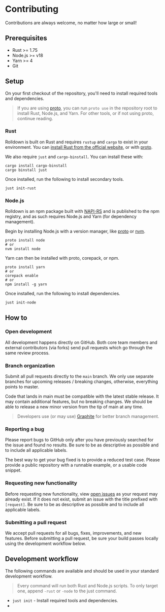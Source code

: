 # Contributing

Contributions are always welcome, no matter how large or small!

## Prerequisites

- Rust >= 1.75
- Node.js >= v18
- Yarn >= 4
- Git

## Setup

On your first checkout of the repository, you'll need to install required tools and dependencies.

> If you are using [proto](https://moonrepo.dev/proto), you can run `proto use` in the repository root to install Rust, Node.js, and Yarn. For other tools, or if not using proto, continue reading.

### Rust

Rolldown is built on Rust and requires `rustup` and `cargo` to exist in your environment. You can
[install Rust from the official website](https://www.rust-lang.org/tools/install), or with [proto](#setup).

We also require `just` and `cargo-binstall`. You can install these with:

```shell
cargo install cargo-binstall
cargo binstall just
```

Once installed, run the following to install secondary tools.

```shell
just init-rust
```

### Node.js

Rolldown is an npm package built with [NAPI-RS](https://napi.rs/) and is published to the npm registry, and as such requires Node.js and Yarn (for dependency management).

Begin by installing Node.js with a version manager, like [proto](https://moonrepo.dev/proto) or [nvm](https://github.com/nvm-sh/nvm).

```shell
proto install node
# or
nvm install node
```

Yarn can then be installed with proto, corepack, or npm.

```shell
proto install yarn
# or
corepack enable
# or
npm install -g yarn
```

Once installed, run the following to install dependencies.

```shell
just init-node
```

## How to

### Open development

All development happens directly on GitHub. Both core team members and external contributors (via forks)
send pull requests which go through the same review process.

### Branch organization

Submit all pull requests directly to the `main` branch. We only use separate branches for upcoming
releases / breaking changes, otherwise, everything points to master.

Code that lands in main must be compatible with the latest stable release. It may contain
additional features, but no breaking changes. We should be able to release a new minor version from
the tip of main at any time.

> Developers use (or may use) [Graphite](https://graphite.dev/) for better branch management.

### Reporting a bug

Please report bugs to GitHub
only after you have previously searched for the issue and found no results. Be sure to be as
descriptive as possible and to include all applicable labels.

The best way to get your bug fixed is to provide a reduced test case. Please provide a public
repository with a runnable example, or a usable code snippet.

### Requesting new functionality

Before requesting new functionality, view [open issues](https://github.com/rolldown/rolldown/issues) as
your request may already exist. If it does not exist, submit an issue with the title prefixed with `[request]`.
Be sure to be as descriptive as possible and to include all applicable labels.

### Submitting a pull request

We accept pull requests for all bugs, fixes, improvements, and new features. Before submitting a
pull request, be sure your build passes locally using the development workflow below.

## Development workflow

The following commands are available and should be used in your standard development workflow.

> Every command will run both Rust and Node.js scripts. To only target one, append `-rust` or `-node` to the just command.

- `just init` - Install required tools and dependencies.
-
